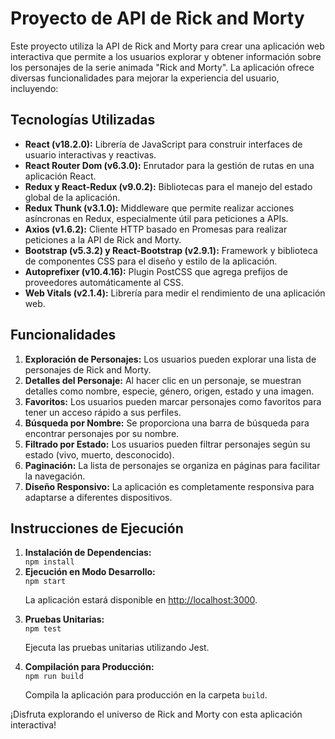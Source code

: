 <!-- Proyecto de API de Rick and Morty -->

<h1>Proyecto de API de Rick and Morty</h1>

<p>Este proyecto utiliza la API de Rick and Morty para crear una aplicación web interactiva que permite a los usuarios explorar y obtener información sobre los personajes de la serie animada "Rick and Morty". La aplicación ofrece diversas funcionalidades para mejorar la experiencia del usuario, incluyendo:</p>

<!-- Tecnologías Utilizadas -->

<h2>Tecnologías Utilizadas</h2>

<ul>
  <li><strong>React (v18.2.0):</strong> Librería de JavaScript para construir interfaces de usuario interactivas y reactivas.</li>
  <li><strong>React Router Dom (v6.3.0):</strong> Enrutador para la gestión de rutas en una aplicación React.</li>
  <li><strong>Redux y React-Redux (v9.0.2):</strong> Bibliotecas para el manejo del estado global de la aplicación.</li>
  <li><strong>Redux Thunk (v3.1.0):</strong> Middleware que permite realizar acciones asíncronas en Redux, especialmente útil para peticiones a APIs.</li>
  <li><strong>Axios (v1.6.2):</strong> Cliente HTTP basado en Promesas para realizar peticiones a la API de Rick and Morty.</li>
  <li><strong>Bootstrap (v5.3.2) y React-Bootstrap (v2.9.1):</strong> Framework y biblioteca de componentes CSS para el diseño y estilo de la aplicación.</li>
  <li><strong>Autoprefixer (v10.4.16):</strong> Plugin PostCSS que agrega prefijos de proveedores automáticamente al CSS.</li>
  <li><strong>Web Vitals (v2.1.4):</strong> Librería para medir el rendimiento de una aplicación web.</li>
</ul>

<!-- Funcionalidades -->

<h2>Funcionalidades</h2>

<ol>
  <li><strong>Exploración de Personajes:</strong> Los usuarios pueden explorar una lista de personajes de Rick and Morty.</li>
  <li><strong>Detalles del Personaje:</strong> Al hacer clic en un personaje, se muestran detalles como nombre, especie, género, origen, estado y una imagen.</li>
  <li><strong>Favoritos:</strong> Los usuarios pueden marcar personajes como favoritos para tener un acceso rápido a sus perfiles.</li>
  <li><strong>Búsqueda por Nombre:</strong> Se proporciona una barra de búsqueda para encontrar personajes por su nombre.</li>
  <li><strong>Filtrado por Estado:</strong> Los usuarios pueden filtrar personajes según su estado (vivo, muerto, desconocido).</li>
  <li><strong>Paginación:</strong> La lista de personajes se organiza en páginas para facilitar la navegación.</li>
  <li><strong>Diseño Responsivo:</strong> La aplicación es completamente responsiva para adaptarse a diferentes dispositivos.</li>
</ol>

<!-- Instrucciones de Ejecución -->

<h2>Instrucciones de Ejecución</h2>

<ol>
  <li><strong>Instalación de Dependencias:</strong></li>
  <code>npm install</code>

  <li><strong>Ejecución en Modo Desarrollo:</strong></li>
  <code>npm start</code>
  <p>La aplicación estará disponible en <a href="http://localhost:3000">http://localhost:3000</a>.</p>

  <li><strong>Pruebas Unitarias:</strong></li>
  <code>npm test</code>
  <p>Ejecuta las pruebas unitarias utilizando Jest.</p>

  <li><strong>Compilación para Producción:</strong></li>
  <code>npm run build</code>
  <p>Compila la aplicación para producción en la carpeta <code>build</code>.</p>
</ol>

<p>¡Disfruta explorando el universo de Rick and Morty con esta aplicación interactiva!</p>
